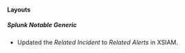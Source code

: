 
#### Layouts
##### Splunk Notable Generic
- Updated the *Related Incident* to *Related Alerts* in XSIAM.
